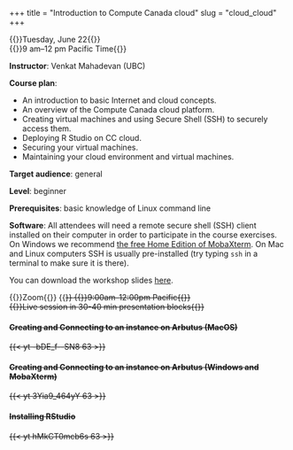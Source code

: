 +++
title = "Introduction to Compute Canada cloud"
slug = "cloud_cloud"
+++

{{<cor>}}Tuesday, June 22{{</cor>}}\
{{<cgr>}}9 am–12 pm Pacific Time{{</cgr>}}

**Instructor**: Venkat Mahadevan (UBC)

**Course plan**:

- An introduction to basic Internet and cloud concepts.
- An overview of the Compute Canada cloud platform.
- Creating virtual machines and using Secure Shell (SSH) to securely access them.
- Deploying R Studio on CC cloud.
- Securing your virtual machines.
- Maintaining your cloud environment and virtual machines.

**Target audience**: general

**Level**: beginner

**Prerequisites**: basic knowledge of Linux command line

**Software**: All attendees will need a remote secure shell (SSH) client installed on their computer in order to
participate in the course exercises. On Windows we recommend
[the free Home Edition of MobaXterm](https://mobaxterm.mobatek.net/download.html). On Mac and Linux computers SSH is
usually pre-installed (try typing `ssh` in a terminal to make sure it is there).

You can download the workshop slides [here](../../slides/ccCloud21.pdf).

{{<cor>}}Zoom{{</cor>}} {{<s>}} {{<cgr>}}9:00am-12:00pm Pacific{{</cgr>}} \
{{<nolinktitle>}}Live session in 30-40 min presentation blocks{{</nolinktitle>}}

<!-- last year https://wgschool.netlify.app/cloud -->

#### Creating and Connecting to an instance on Arbutus (MacOS)

{{< yt -bDE_f--SN8 63 >}}

#### Creating and Connecting to an instance on Arbutus (Windows and MobaXterm)

{{< yt 3Yia9_464yY 63 >}}

#### Installing RStudio

{{< yt hMkCT0mcb6s 63 >}}
